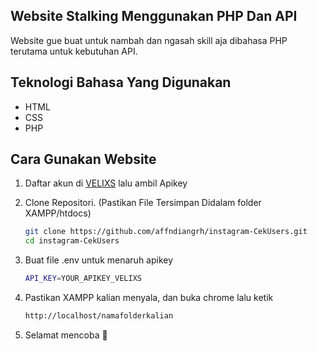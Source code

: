 ## Website Stalking Menggunakan PHP Dan API 
Website gue buat untuk nambah dan ngasah skill aja dibahasa PHP terutama untuk kebutuhan API.

## Teknologi Bahasa Yang Digunakan

- HTML
- CSS
- PHP

## Cara Gunakan Website 

1. Daftar akun di [VELIXS](https://velixs.com) lalu ambil Apikey
2. Clone Repositori. (Pastikan File Tersimpan Didalam folder XAMPP/htdocs)
 
   ```bash
   git clone https://github.com/affndiangrh/instagram-CekUsers.git
   cd instagram-CekUsers
   ```
3. Buat file .env untuk menaruh apikey

   ```bash
   API_KEY=YOUR_APIKEY_VELIXS
   ```
4. Pastikan XAMPP kalian menyala, dan buka chrome lalu ketik

   ```bash
   http://localhost/namafolderkalian
   ```
5. Selamat mencoba 🤩
